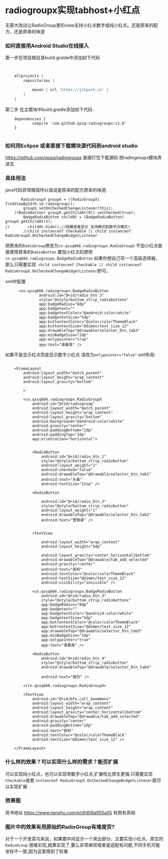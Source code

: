 # radiogroupx实现tabhost+小红点
无需大改动让RadioGroup里的view支持小红点数字或纯小红点。还是原来的配方，还是原来的味道

### 如何直接用Android Studio在线接入
第一步在项目根目录build.gralde中添加如下代码 
```groovy


	allprojects {
		repositories {

			maven { url 'https://jitpack.io' }
		}
	}

```
第二步 在主模块中build.gradle添加如下代码
```
	dependencies {
	        compile 'com.github.qssq:radiogroupx:v1.0'
	}


```
### 如何用Eclipse 或者直接下载模块源代码到android studio
https://github.com/qssq/radiogroupx 直接打包下载源码 把radiogroupx模块弄进去
### 具体用法

java代码非常精简所以我说是原来的配方原来的味道:
```
       RadioGroupX groupX = ((RadioGroupX) findViewById(R.id.radiogroup));
        groupX.setOnCheckedChangeListener(this);
    ((RadioButton) groupX.getChildAt(0)).setChecked(true);
        BadgeRadioButton childAt = (BadgeRadioButton) groupX.getChildAt(3);
//        childAt.hide();//隐藏或者显示 支持模式和数字点模式!
        //child instanceof Checkable || child instanceof RadioGroupX.OnCheckedChangeWidgetListener
 ```
 把原来的```RadioGroup```修改为```cn.qssq666.radiogroupx.RadioGroupX``` 不加小红点直接使用原来的```RadioButton``` 要加小红点的使用``` cn.qssq666.radiogroupx.BadgeRadioButton```
 如果你想自己写一个高级选择器，那么只需要实现``` child instanceof Checkable || child instanceof RadioGroupX.OnCheckedChangeWidgetListener```即可。
 
 xml中配置
 ```
       <cn.qssq666.radiogroupx.BadgeRadioButton
                android:id="@+id/radio_btn_3"
                style="@style/buttom_strip_radiobuttonx"
                app:badgeRadius="8dp"
                app:badgetext=""
                app:badgetextColor="@android:color/white"
                app:badgetextSize="5dp"
                app:buttontextColor="@color/colorThemeBlack"
                app:buttontextSize="@dimen/text_size_12"
                app:drawableTop="@drawable/selector_btn_tab3"
                app:minBadgeSize="2dp"
                app:onlypointer="true"
                app:text="谁看我" />
  ```
  如果不是显示红点而是显示数字小红点 请改为```onlypointer="false"```
xml布局:
```

    <FrameLayout
        android:layout_width="match_parent"
        android:layout_height="wrap_content"
        android:layout_gravity="bottom"

        >

        <cn.qssq666.radiogroupx.RadioGroupX
            android:id="@+id/radiogroup"
            android:layout_width="match_parent"
            android:layout_height="wrap_content"
            android:layout_gravity="bottom"
            android:background="@android:color/white"
            android:gravity="center"
            android:paddingBottom="2dp"
            android:paddingTop="2dp"
            app:orientation="horizontal">


            <RadioButton
                android:id="@+id/radio_btn_1"
                style="@style/buttom_strip_radiobutton"
                android:layout_weight="1"
                android:checked="false"
                android:drawableTop="@drawable/selector_btn_tab1"
                android:text="头条"
                android:textSize="12sp" />

            <RadioButton

                android:id="@+id/radio_btn_2"
                style="@style/buttom_strip_radiobutton"
                android:layout_weight="1"
                android:drawableTop="@drawable/selector_btn_tab2"
                android:text="营销课" />


            <TextView

                android:layout_width="wrap_content"
                android:layout_height="5dp"

                android:layout_gravity="center_horizontal|bottom"
                android:drawableTop="@drawable/tab_add_selected"
                android:gravity="center"
                android:text="有料"
                android:textColor="@color/colorThemeBlack"
                android:textSize="@dimen/text_size_12"
                android:visibility="invisible" />

            <cn.qssq666.radiogroupx.BadgeRadioButton
                android:id="@+id/radio_btn_3"
                style="@style/buttom_strip_radiobuttonx"
                app:badgeRadius="8dp"
                app:badgetext=""
                app:badgetextColor="@android:color/white"
                app:badgetextSize="5dp"
                app:buttontextColor="@color/colorThemeBlack"
                app:buttontextSize="@dimen/text_size_12"
                app:drawableTop="@drawable/selector_btn_tab3"
                app:minBadgeSize="2dp"
                app:onlypointer="true"
                app:text="谁看我" />

            <RadioButton
                android:id="@+id/radio_btn_4"
                style="@style/buttom_strip_radiobutton"
                android:drawableTop="@drawable/selector_btn_tab4"

                android:text="我的" />

        </cn.qssq666.radiogroupx.RadioGroupX>

        <TextView
            android:id="@+id/btn_call_boommenu"
            android:layout_width="wrap_content"
            android:layout_height="wrap_content"
            android:layout_gravity="center_horizontal|bottom"
            android:drawableTop="@drawable/tab_add_selected"
            android:gravity="center"
            android:paddingBottom="2dp"
            android:text="有料"
            android:textColor="@color/colorThemeBlack"
            android:textSize="@dimen/text_size_12" />

    </FrameLayout>
```

### 什么样的效果？可以实现什么样的需求？能否扩展
可以实现纯小红点，也可以实现带数字小红点,扩展性比原生更强.只需要实现``` Checkable ```或者 ```instanceof RadioGroupX.OnCheckedChangeWidgetListener```就可以实现扩展

### 效果图
简书地址 https://www.jianshu.com/p/dfd06a955a05 有图有真相

### 图片中的效果有用原始的RadioGroup有难度否?
对于一个开发菜鸟来说，如果要中间显示一个突出部分，又要实现小红点，原生的 ```RadioGroup``` 很难实现,就算实现了,要么非常麻烦或者是适配有问题,不同手机可能坐标不一致,因为这里用到了权重.
  